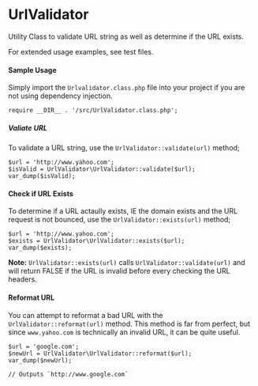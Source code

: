 UrlValidator
============

Utility Class to validate URL string as well as determine if the URL exists.

For extended usage examples, see test files.

#### Sample Usage

Simply import the `Urlvalidator.class.php` file into your project if you are not using dependency injection.

    require __DIR__ . '/src/UrlValidator.class.php';

##### Valiate URL

To validate a URL string, use the `UrlValidator::validate(url)` method;

    $url = 'http://www.yahoo.com';
    $isValid = UrlValidator\UrlValidator::validate($url);
    var_dump($isValid);
    
#### Check if URL Exists

To determine if a URL actaully exists, IE the domain exists and the URL request is not bounced, use the `UrlValidator::exists(url)` method;

    $url = 'http://www.yahoo.com';
    $exists = UrlValidator\UrlValidator::exists($url);
    var_dump($exists);
    
**Note:** `UrlValidator::exists(url)` calls `UrlValidator::validate(url)` and will return FALSE if the URL is invalid before every checking the URL headers.

#### Reformat URL

You can attempt to reformat a bad URL with the `UrlValidator::reformat(url)` method. This method is far from perfect, but since `www.yahoo.com` is technically an invalid URL, it can be quite useful.

    $url = 'google.com';
    $newUrl = UrlValidator\UrlValidator::reformat($url);
    var_dump($newUrl);
    
    // Outputs `http://www.google.com`
    
